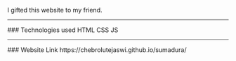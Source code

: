 I gifted this website to my friend.
<hr>
### Technologies used
HTML
CSS
JS
<hr>
### Website Link
https://chebrolutejaswi.github.io/sumadura/
